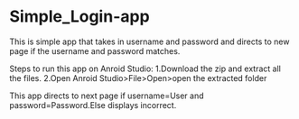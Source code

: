# Simple_Login-app
This is simple app that takes in username and password and directs to new page if the username and password matches.

Steps to run this app on Anroid Studio:
1.Download the zip and extract all the files.
2.Open Anroid Studio>File>Open>open the extracted folder

This app directs to next page if username=User and password=Password.Else displays incorrect.
